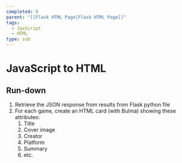 ```yaml
---
completed: 0
parent: "[[Flask HTML Page|Flask HTML Page]]"
tags:
  - JavScript
  - HTML
type: sub
---
```

# JavaScript to HTML


## Run-down
1. Retrieve the JSON response from results from Flask python file
2. For each game, create an HTML card (with Bulma) showing these attributes:
	1. Title
	2. Cover image
	3. Creator
	4. Platform
	5. Summary
	6. etc.